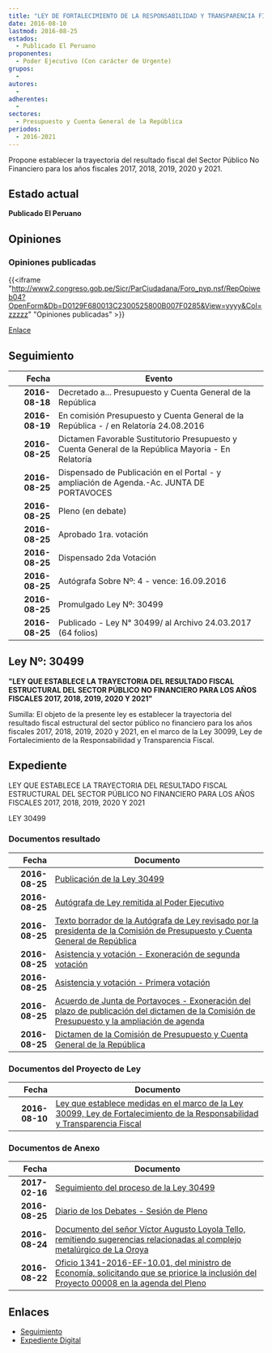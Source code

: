 ```yaml
---
title: "LEY DE FORTALECIMIENTO DE LA RESPONSABILIDAD Y TRANSPARENCIA FISCAL"
date: 2016-08-10
lastmod: 2016-08-25
estados: 
  - Publicado El Peruano
proponentes: 
  - Poder Ejecutivo (Con carácter de Urgente)
grupos: 
  - 
autores: 
  - 
adherentes: 
  - 
sectores: 
  - Presupuesto y Cuenta General de la República
periodos: 
  - 2016-2021
---
```


Propone establecer la trayectoria del resultado fiscal del Sector Público No Financiero para los años fiscales 2017, 2018, 2019, 2020 y 2021.


## Estado actual

**Publicado El Peruano**

## Opiniones

### Opiniones publicadas

{{<iframe "http://www2.congreso.gob.pe/Sicr/ParCiudadana/Foro_pvp.nsf/RepOpiweb04?OpenForm&Db=D0129F680013C2300525800B007F0285&View=yyyy&Col=zzzzz" "Opiniones publicadas" >}}

[Enlace](http://www2.congreso.gob.pe/Sicr/ParCiudadana/Foro_pvp.nsf/RepOpiweb04?OpenForm&Db=D0129F680013C2300525800B007F0285&View=yyyy&Col=zzzzz)

## Seguimiento

| Fecha | Evento |
|------:|--------|
| **2016-08-18** | Decretado a... Presupuesto y Cuenta General de la República|
| **2016-08-19** | En comisión Presupuesto y Cuenta General de la República - / en Relatoría 24.08.2016|
| **2016-08-25** | Dictamen Favorable Sustitutorio Presupuesto y Cuenta General de la República Mayoria - En Relatoría|
| **2016-08-25** | Dispensado de Publicación en el Portal - y ampliación de Agenda.-Ac. JUNTA DE PORTAVOCES|
| **2016-08-25** | Pleno (en debate)|
| **2016-08-25** | Aprobado 1ra. votación|
| **2016-08-25** | Dispensado 2da Votación|
| **2016-08-25** | Autógrafa Sobre Nº: 4 - vence: 16.09.2016|
| **2016-08-25** | Promulgado Ley Nº: 30499|
| **2016-08-25** | Publicado - Ley N° 30499/ al Archivo 24.03.2017 (64 folios)|

## Ley Nº: 30499

**"LEY QUE ESTABLECE LA TRAYECTORIA DEL RESULTADO FISCAL ESTRUCTURAL DEL SECTOR PÚBLICO NO FINANCIERO PARA LOS AÑOS FISCALES 2017, 2018, 2019, 2020 Y 2021"**

Sumilla: El objeto de la presente ley es establecer la trayectoria del resultado fiscal estructural del sector público no financiero para los años fiscales 2017, 2018, 2019, 2020 y 2021, en el marco de la Ley 30099, Ley de Fortalecimiento de la Responsabilidad y Transparencia Fiscal.


## Expediente

LEY QUE ESTABLECE LA TRAYECTORIA DEL RESULTADO FISCAL ESTRUCTURAL DEL SECTOR PÚBLICO NO FINANCIERO PARA LOS AÑOS FISCALES 2017, 2018, 2019, 2020 Y 2021

LEY 30499


### Documentos resultado

| Fecha | Documento |
|------:|--------|
| **2016-08-25** | [Publicación de la Ley 30499](http://www.leyes.congreso.gob.pe/Documentos/2016_2021/ADLP/Normas_Legales/30499-LEY.pdf) |
| **2016-08-25** | [Autógrafa de Ley remitida al Poder Ejecutivo](http://www.leyes.congreso.gob.pe/Documentos/2016_2021/ADLP/Texto_Aprobado/AU0000820160825.pdf) |
| **2016-08-25** | [Texto borrador de la Autógrafa de Ley revisado por la presidenta de la Comisión de Presupuesto y Cuenta General de República](http://www.leyes.congreso.gob.pe/Documentos/2016_2021/Texto_Borrador_de_Autografa/BAU0000820160825.pdf) |
| **2016-08-25** | [Asistencia y votación - Exoneración de segunda votación](http://www.leyes.congreso.gob.pe/Documentos/2016_2021/Asistencia_y_Votacion/Proyectos_de_Ley/Exoneracion_de_Segunda_Votacion/ESV0000820160925.pdf) |
| **2016-08-25** | [Asistencia y votación - Primera votación](http://www.leyes.congreso.gob.pe/Documentos/2016_2021/Asistencia_y_Votacion/Proyectos_de_Ley/AV0000820160825.pdf) |
| **2016-08-25** | [Acuerdo de Junta de Portavoces - Exoneración del plazo de publicación del dictamen de la Comisión de Presupuesto y la ampliación de agenda](http://www.leyes.congreso.gob.pe/Documentos/2016_2021/Acuerdos/Junta_Portavoces/AJP0000820160825.pdf) |
| **2016-08-25** | [Dictamen de la Comisión de Presupuesto y Cuenta General de la República](http://www.leyes.congreso.gob.pe/Documentos/2016_2021/Dictamenes/Proyectos_de_Ley/00008DC17MAY20160825..pdf) |

### Documentos del Proyecto de Ley

| Fecha | Documento |
|------:|--------|
| **2016-08-10** | [Ley que establece medidas en el marco de la Ley 30099, Ley de Fortalecimiento de la Responsabilidad y Transparencia Fiscal](http://www.leyes.congreso.gob.pe/Documentos/2016_2021/Proyectos_de_Ley_y_de_Resoluciones_Legislativas/PL00008_20160810.pdf) |

### Documentos de Anexo

| Fecha | Documento |
|------:|--------|
| **2017-02-16** | [Seguimiento del proceso de la Ley 30499](http://www.leyes.congreso.gob.pe/Documentos/2016_2021/Seguimiento_de_Proyectos_de_Ley/000008PL20170217.pdf) |
| **2016-08-25** | [Diario de los Debates - Sesión de Pleno](http://www.leyes.congreso.gob.pe/Documentos/2016_2021/ADLP/Diario_Debates/30499_DD.pdf) |
| **2016-08-24** | [Documento del señor Víctor Augusto Loyola Tello, remitiendo sugerencias relacionadas al complejo metalúrgico de La Oroya](http://www.leyes.congreso.gob.pe/Documentos/2016_2021/Oficios/Otras_Instituciones/DOCUMENTO-VICTOR-LOYOLA.pdf) |
| **2016-08-22** | [Oficio 1341-2016-EF-10.01, del ministro de Economía, solicitando que se priorice la inclusión del Proyecto 00008 en la agenda del Pleno](http://www.leyes.congreso.gob.pe/Documentos/2016_2021/Oficios/Otras_Instituciones/OF-1341-2016-EF-10.01.pdf) |

## Enlaces 

- [Seguimiento](http://www2.congreso.gob.pe/Sicr/TraDocEstProc/CLProLey2016.nsf/f7fff46988ca05b1052578e100829cc7/518a7daa6974c7650525800b007d8301?OpenDocument)
- [Expediente Digital](http://www2.congreso.gob.pehttp://www2.congreso.gob.pe/Sicr/TraDocEstProc/CLProLey2016.nsf/f7fff46988ca05b1052578e100829cc7/518a7daa6974c7650525800b007d8301?OpenDocument&Click=05257FB7005EB655.eb71d0cf91d8294e05256cdf006b5706/$Body/0.1C6C)
